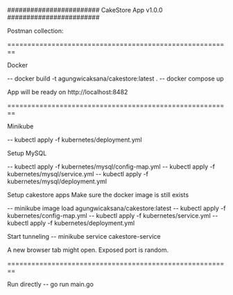 ########################
  CakeStore App v1.0.0
########################


Postman collection: 


========================================================


Docker

-- docker build -t agungwicaksana/cakestore:latest .
-- docker compose up

App will be ready on http://localhost:8482


========================================================


Minikube

-- kubectl apply -f kubernetes/deployment.yml

Setup MySQL

-- kubectl apply -f kubernetes/mysql/config-map.yml
-- kubectl apply -f kubernetes/mysql/service.yml
-- kubectl apply -f kubernetes/mysql/deployment.yml


Setup cakestore apps
Make sure the docker image is still exists

-- minikube image load agungwicaksana/cakestore:latest
-- kubectl apply -f kubernetes/config-map.yml
-- kubectl apply -f kubernetes/service.yml
-- kubectl apply -f kubernetes/deployment.yml

Start tunneling
-- minikube service cakestore-service

A new browser tab might open. Exposed port is random.


========================================================


Run directly
-- go run main.go